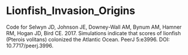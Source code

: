 # Lionfish_Invasion_Origins
 Code for Selwyn JD, Johnson JE, Downey-Wall AM, Bynum AM, Hamner RM, Hogan JD, Bird CE. 2017. Simulations indicate that scores of lionfish (Pterois volitans) colonized the Atlantic Ocean. PeerJ 5:e3996. DOI: 10.7717/peerj.3996.

